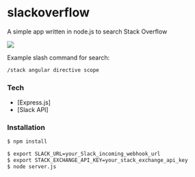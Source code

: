 # slackoverflow

A simple app written in node.js to search Stack Overflow

![](http://jffileshares.s3.amazonaws.com/Screen-Recording-2015-08-08-00-53-24-pmlqUOpmK3.gif)

Example slash command for search:

```sh
/stack angular directive scope
```

### Tech

* [Express.js]
* [Slack API]

### Installation

```sh
$ npm install
```

```sh
$ export SLACK_URL=your_Slack_incoming_webhook_url
$ export STACK_EXCHANGE_API_KEY=your_stack_exchange_api_key
$ node server.js
```

